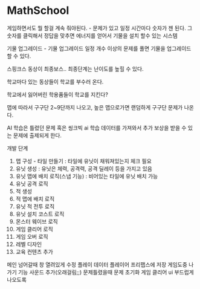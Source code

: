 # MathSchool
게임하면서도 뭘 할걸 계속 줘야된다. - 문제가 있고 일정 시간마다 숫자가 젠 된다. 그 숫자를 클릭해서 정답을 맞추면 에너지를 얻어서 기물을 설치 할수 있는 시스템

기물 업그레이드 - 기물 업그레이드 일정 개수 이상의 문제를 풀면 기물을 업그레이드 할 수 있다.

스핑크스 동상이 최종보스.. 최종단계는 난이도를 높힐 수 있다.

학교마다 있는 동상들이 학교를 부수러 온다.

학교에서 잃어버린 학용품들이 학교를 지킨다?

맵에 따라서 구구단 2~9단까지 나오고, 높은 맵으로가면 랜덤하게 구구단 문제가 나온다.

AI 학습은 틀렸던 문제 혹은 씽크빅 ai 학습 데이터를 가져와서 추가 보상을 받을 수 있는 문제에 출제되게 한다.


개발 단계

1. 맵 구성 - 타일 만들기 : 타일에 유닛이 채워져있는지 체크 필요
2. 유닛 생성 : 유닛은 체력, 공격력, 공격 딜레이 등을 가지고 있음
3. 유닛 맵에 배치 로직(스냅 기능) : 비어있는 타일에 유닛 배치 가능
4. 유닛 공격 로직 
5. 적 생성
6. 적 맵에 배치 로직
7. 유닛 적 전투 로직
8. 유닛 설치 코스트 로직
9. 몬스터 웨이브 로직
10. 게임 클리어 로직
11. 게임 오버 로직
12. 레벨 디자인
13. 교육 컨텐츠 추가

메인 넘어갈때 창 열려있게 수정
플레이 데이터 플레이어 프리팹스에 저장
게임도중 나가기 기능
사운드 추가(오래걸림;;)
문제틀렸을때 문제 초기화
게임 클리어 ui 부드럽게 나오도록
